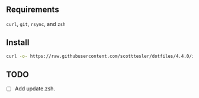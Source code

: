 ## Requirements

`curl`, `git`, `rsync`, and `zsh`

## Install

```bash
curl -o- https://raw.githubusercontent.com/scotttesler/dotfiles/4.4.0/install.zsh | zsh
```

## TODO

- [ ] Add update.zsh.
